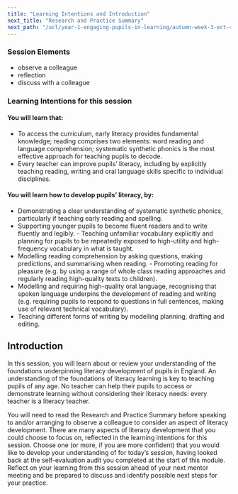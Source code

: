 ```yaml
---
title: "Learning Intentions and Introduction"
next_title: "Research and Practice Summary"
next_path: "/ucl/year-1-engaging-pupils-in-learning/autumn-week-3-ect-research-and-practice-summary"
---
```


### Session Elements

- observe a colleague
- reflection
- discuss with a colleague

### Learning Intentions for this session

#### You will learn that:

- To access the curriculum, early literacy provides fundamental knowledge; reading comprises two elements: word reading and language comprehension; systematic synthetic phonics is the most effective approach for teaching pupils to decode.
- Every teacher can improve pupils’ literacy, including by explicitly teaching reading, writing and oral language skills specific to individual disciplines.

#### You will learn how to develop pupils’ literacy, by:

- Demonstrating a clear understanding of systematic synthetic phonics, particularly if teaching early reading and spelling.
- Supporting younger pupils to become fluent readers and to write fluently and legibly. - Teaching unfamiliar vocabulary explicitly and planning for pupils to be repeatedly exposed to high-utility and high-frequency vocabulary in what is taught.
- Modelling reading comprehension by asking questions, making predictions, and summarising when reading. - Promoting reading for pleasure (e.g. by using a range of whole class reading approaches and regularly reading high-quality texts to children).
- Modelling and requiring high-quality oral language, recognising that spoken language underpins the development of reading and writing (e.g. requiring pupils to respond to questions in full sentences, making use of relevant technical vocabulary).
- Teaching different forms of writing by modelling planning, drafting and editing.

## Introduction

In this session, you will learn about or review your understanding of the foundations underpinning literacy development of pupils in England. An understanding of the foundations of literacy learning is key to teaching pupils of any age. No teacher can help their pupils to access or demonstrate learning without considering their literacy needs: every teacher is a literacy teacher.

You will need to read the Research and Practice Summary before speaking to and/or arranging to observe a colleague to consider an aspect of literacy development. There are many aspects of literacy development that you could choose to focus on, reflected in the learning intentions for this session. Choose one (or more, if you are more confident) that you would like to develop your understanding of for today’s session, having looked back at the self-evaluation audit you completed at the start of this module. Reflect on your learning from this session ahead of your next mentor meeting and be prepared to discuss and identify possible next steps for your practice.
